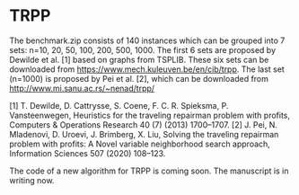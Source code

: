 # TRPP
The benchmark.zip consists of 140 instances which can be grouped into 7 sets: n=10, 20, 50, 100, 200, 500, 1000.
The first 6 sets are proposed by Dewilde et al. [1] based on graphs from TSPLIB. These six sets can be downloaded from https://www.mech.kuleuven.be/en/cib/trpp.
The last set (n=1000) is proposed by Pei et al. [2], which can be downloaded from http://www.mi.sanu.ac.rs/~nenad/trpp/

[1] T. Dewilde, D. Cattrysse, S. Coene, F. C. R. Spieksma, P. Vansteenwegen, Heuristics for the traveling repairman problem with profits, Computers & Operations Research 40 (7) (2013) 1700–1707. 
[2] J. Pei, N. Mladenovi, D. Uroevi, J. Brimberg, X. Liu, Solving the traveling repairman problem with profits: A Novel variable neighborhood search approach, Information Sciences 507 (2020) 108–123.

The code of a new algorithm for TRPP is coming soon. The manuscript is in writing now.
